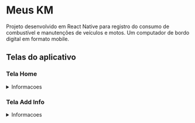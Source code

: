 # Meus KM
Projeto desenvolvido em React Native para registro do consumo de combustível e manutenções de veículos e motos. 
Um computador de bordo digital em formato mobile.

## Telas do aplicativo
### Tela Home
<details><summary>Informacoes</summary>
- Permite visualizar todas as informacoes inseridas no aplicativo, alem de apagar os itens selecionados, apenas realizando um slide da direita para esquerda, que o menu para apagar sera exibido.
<img src="https://github.com/fontolangustavo/meuskm/blob/master/prints/screen_home.png" width="390" height="700">
</details>

### Tela Add Info
<details><summary>Informacoes</summary>
- Permite adicionar novas informacoes no aplicativo.
<img src="https://github.com/fontolangustavo/meuskm/blob/master/prints/screen_addinfo.png" width="390" height="700">
</details>
